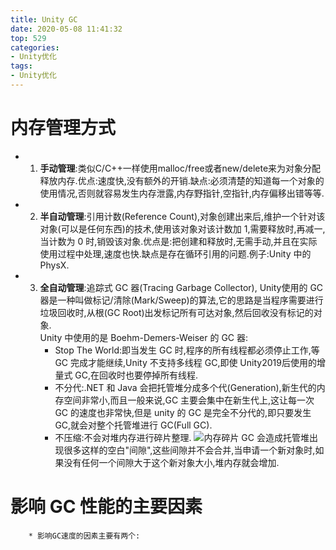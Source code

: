 ```yaml
---
title: Unity GC
date: 2020-05-08 11:41:32
top: 529
categories:
- Unity优化
tags:
- Unity优化
---
```


# 内存管理方式

* 1. **手动管理**:类似C/C++一样使用malloc/free或者new/delete来为对象分配释放内存.优点:速度快,没有额外的开销.缺点:必须清楚的知道每一个对象的使用情况,否则就容易发生内存泄露,内存野指针,空指针,内存偏移出错等等.

* 2. **半自动管理**:引用计数(Reference Count),对象创建出来后,维护一个针对该对象(可以是任何东西)的技术,使用该对象对该计数加 1,需要释放时,再减一,当计数为 0 时,销毁该对象.优点是:把创建和释放时,无需手动,并且在实际使用过程中处理,速度也快.缺点是存在循环引用的问题.例子:Unity 中的PhysX.

* 3. **全自动管理**:追踪式 GC 器(Tracing Garbage Collector), Unity使用的 GC 器是一种叫做标记/清除(Mark/Sweep)的算法,它的思路是当程序需要进行垃圾回收时,从根(GC Root)出发标记所有可达对象,然后回收没有标记的对象.                
Unity 中使用的是 Boehm-Demers-Weiser 的 GC 器:
        * Stop The World:即当发生 GC 时,程序的所有线程都必须停止工作,等 GC 完成才能继续,Unity 不支持多线程 GC,即使 Unity2019后使用的增量式 GC,在回收时也要停掉所有线程.
        * 不分代:.NET 和 Java 会把托管堆分成多个代(Generation),新生代的内存空间非常小,而且一般来说,GC 主要会集中在新生代上,这让每一次 GC 的速度也非常快,但是 unity 的 GC 是完全不分代的,即只要发生 GC,就会对整个托管堆进行 GC(Full GC).
        * 不压缩:不会对堆内存进行碎片整理.
                ![内存碎片](1.png)
        GC 会造成托管堆出现很多这样的空白"间隙",这些间隙并不会合并,当申请一个新对象时,如果没有任何一个间隙大于这个新对象大小,堆内存就会增加.


# 影响 GC 性能的主要因素
        * 影响GC速度的因素主要有两个:
